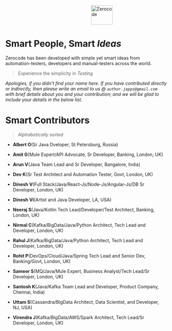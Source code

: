 
<br/>

&nbsp; &nbsp; 
&nbsp; &nbsp; &nbsp; &nbsp; &nbsp; &nbsp; &nbsp; &nbsp; &nbsp; &nbsp; &nbsp; &nbsp; &nbsp; &nbsp; &nbsp; &nbsp;  &nbsp; &nbsp; &nbsp; &nbsp; &nbsp; &nbsp; &nbsp; &nbsp; &nbsp; &nbsp; &nbsp; &nbsp; &nbsp; &nbsp; &nbsp; &nbsp;   <img width="67.5"  height="60" alt="Zerocode" src="https://user-images.githubusercontent.com/12598420/51964581-e5a78e80-245e-11e9-9400-72c4c02ac555.png">

Smart People, Smart _Ideas_
===
Zerocode has been developed with simple yet smart ideas from automation-testers, developers and manual-testers across the world.

> Experience the simplicity in _Testing_

_Apologies, if you didn't find your name here. If you have contributed directly or indirectly, then please write an email to us  @ `author.japps@gmail.com` with brief details about you and your contribution; and we will be glad to include your details in the below list._


Smart Contributors
===

> _Alphabetically sorted_

+ **Albert O**(Sr Java Dveloper, St Petersburg, Russia)

+ **Amit G**(Mule Expert/API Advocate, Sr Developer, Banking, London, UK)

+ **Arun V**(Java Team Lead and Sr Developer, Bangalore, India)

+ **Dev K**(Sr Test Architect and Automation Tester, Govt, London, UK)

+ **Dinesh V**(Full Stack/Java/React-Js/Node-Js/Angular-Js/DB Sr Developer, London, UK)

+ **Dinesh Vi**(Artist and Java Developer, LA, USA)

+ **Neeraj S**(Java/Kotlin Tech Lead/Developer/Test Architect, Banking, London, UK)

+ **Nirmal C**(Kafka/BigData/Java/Python Architect, Tech Lead and Developer, London, UK)

+ **Rahul J**(Kafka/BigData/Java/Python Architect, Tech Lead and Developer, London, UK)

+ **Rohit P**(DevOps/Cloud/Java/Spring Tech Lead and Senior Dev, Banking/Govt, London, UK)

+ **Sameer S**(MQ/Java/Mule Expert, Business Analyst/Tech Lead/Sr Developer, London, UK)

+ **Santosh K**(Java/Kafka Team Lead and Developer, Product Company, Chennai, India)

+ **Uttam S**(Cassandra/BigData Architect, Data Scientist, and Developer, NJ, USA)

+ **Virendra J**(Kafka/BigData/AWS/Spark Architect, Tech Lead/Sr Developer, London, UK)
